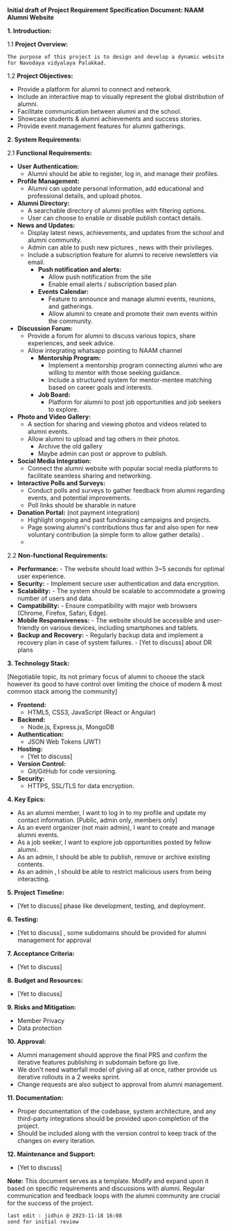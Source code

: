 **Initial draft of Project Requirement Specification Document: NAAM Alumni Website**

**1. Introduction:**

   1.1 **Project Overview:**

    The purpose of this project is to design and develop a dynamic website for Navodaya vidyalaya Palakkad.

   1.2 **Project Objectives:**
   - Provide a platform for alumni to connect and network.
   - Include an interactive map to visually represent the global distribution of alumni.
   - Facilitate communication between alumni and the school.
   - Showcase students & alumni achievements and success stories.
   - Provide event management features for alumni gatherings.
   
**2. System Requirements:**


   2.1 **Functional Requirements:**
   
   -  **User Authentication:**
         - Alumni should be able to register, log in, and manage their profiles.      
   - **Profile Management:**
      - Alumni can update personal information, add educational and professional details, and upload photos.
   - **Alumni Directory:**
     -  A searchable directory of alumni profiles with filtering options.
     -  User can choose to enable or disable publish contact details.
   - **News and Updates:**
     -  Display latest news, achievements, and updates from the school and alumni community.
     -  Admin can able to push new pictures , news with their privileges. 
     -  Include a subscription feature for alumni to receive newsletters via email.
        -  **Push notification and alerts:**
           -  Allow push notification from the site
           -  Enable email alerts / subscription based plan
         - **Events Calendar:**
           - Feature to announce and manage alumni events, reunions, and gatherings.
           - Allow alumni to create and promote their own events within the community.
   - **Discussion Forum:**
     -  Provide a forum for alumni to discuss various topics, share experiences, and seek advice.
     -  Allow integrating whatsapp pointing to NAAM channel
        -  **Mentorship Program:**
           -  Implement a mentorship program connecting alumni who are willing to mentor with those seeking guidance.
           - Include a structured system for mentor-mentee matching based on career goals and interests.
        -  **Job Board:**
           - Platform for alumni to post job opportunities and job seekers to explore.
   - **Photo and Video Gallery:**
     - A section for sharing and viewing photos and videos related to alumni events.
     - Allow alumni to upload and tag others in their photos.
         - Archive the old gallery
         - Maybe admin can post or approve to publish.
   - **Social Media Integration:**
     -  Connect the alumni website with popular social media platforms to facilitate seamless sharing and networking.
   - **Interactive Polls and Surveys:**
      - Conduct polls and surveys to gather feedback from alumni regarding events, and potential improvements.
      - Poll links should be sharable in nature
   - **Donation Portal:** (not payment integration)
     -  Highlight ongoing and past fundraising campaigns and projects.
     -  Page sowing alumni's contributions thus far and also open for new voluntary contribution (a simple form to allow gather details)    .    
     -  
2.2 **Non-functional Requirements:**

   - **Performance:**
         - The website should load within 3~5 seconds for optimal user experience.
   - **Security:**
          - Implement secure user authentication and data encryption.
   - **Scalability:**
          - The system should be scalable to accommodate a growing number of users and data.
   - **Compatibility:**
         - Ensure compatibility with major web browsers (Chrome, Firefox, Safari, Edge).
   - **Mobile Responsiveness:**
         - The website should be accessible and user-friendly on various devices, including smartphones and tablets.
   - **Backup and Recovery:**
         - Regularly backup data and implement a recovery plan in case of system failures. 
         - [Yet to discuss] about DR plans
         
**3. Technology Stack:**

[Negotiable topic, its not primary focus of alumni to choose the stack however its good to have control over limiting the choice of modern & most common stack among the community]

   - **Frontend:**
      - HTML5, CSS3, JavaScript (React or Angular)
   - **Backend:**
      - Node.js, Express.js, MongoDB
   - **Authentication:**
      - JSON Web Tokens (JWT)
   - **Hosting:**
      - [Yet to discuss]
   - **Version Control:**
      - Git/GitHub for code versioning.
   - **Security:**
      - HTTPS, SSL/TLS for data encryption.
   
**4. Key Epics:**
   - As an alumni member, I want to log in to my profile and update my contact information. [Public, admin only, members only]
   - As an event organizer (not main admin), I want to create and manage alumni events.
   - As a job seeker, I want to explore job opportunities posted by fellow alumni.
   - As an admin, I should be able to publish, remove or archive existing contents.
   - As an admin , I should be able to restrict malicious users from being interacting.

**5. Project Timeline:**
   -  [Yet to discuss] phase like development, testing, and deployment.

**6. Testing:**
   - [Yet to discuss] , some subdomains should be provided for alumni management for approval

**7. Acceptance Criteria:**
   - [Yet to discuss]

**8. Budget and Resources:**
   - [Yet to discuss]

**9. Risks and Mitigation:**
   - Member Privacy
   - Data protection
 

**10. Approval:**
   - Alumni management should approve the final PRS and confirm the iterative features publishing in subdomain before go live.
   - We don't need watterfall model of giving all at once, rather provide us iterative rollouts in a 2 weeks sprint.
   - Change requests are also subject to approval from alumni management. 

**11. Documentation:**
   - Proper documentation of the codebase, system architecture, and any third-party integrations should be provided upon completion of the project.
   - Should be included along with the version control to keep track of the changes on every iteration.

**12. Maintenance and Support:**
   - [Yet to discuss]

**Note:** This document serves as a template. Modify and expand upon it based on specific requirements and discussions with alumni.
          Regular communication and feedback loops with the alumni community are crucial for the success of the project.




``` 
last edit : jidhin @ 2023-11-18 16:08 
send for initial review 
```
